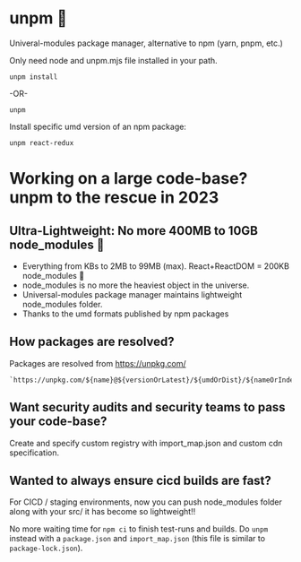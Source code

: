 # unpm 🎉
Univeral-modules package manager, alternative to npm (yarn, pnpm, etc.)

Only need node and unpm.mjs file installed in your path.

`unpm install`

-OR-

```
unpm
```
Install specific umd version of an npm package:
```
unpm react-redux
```

# Working on a large code-base? unpm to the rescue in 2023

## Ultra-Lightweight: No more 400MB to 10GB node_modules 🤯

+ Everything from KBs to 2MB to 99MB (max).  React+ReactDOM = 200KB node_modules 🤯
+ node_modules is no more the heaviest object in the universe.
+ Universal-modules package manager maintains lightweight node_modules folder.
+ Thanks to the umd formats published by npm packages

## How packages are resolved?

Packages are resolved from https://unpkg.com/

```
`https://unpkg.com/${name}@${versionOrLatest}/${umdOrDist}/${nameOrIndex}${productionMin}.${jsOrMjsOrCjs}`
```

## Want security audits and security teams to pass your code-base?

Create and specify custom registry with import_map.json and custom cdn specification.

## Wanted to always ensure cicd builds are fast?
For CICD / staging environments, now you can push node_modules folder along with your src/ it has become so lightweight!!

No more waiting time for `npm ci` to finish test-runs and builds. Do `unpm` instead with a `package.json` and `import_map.json` (this file is similar to `package-lock.json`).
